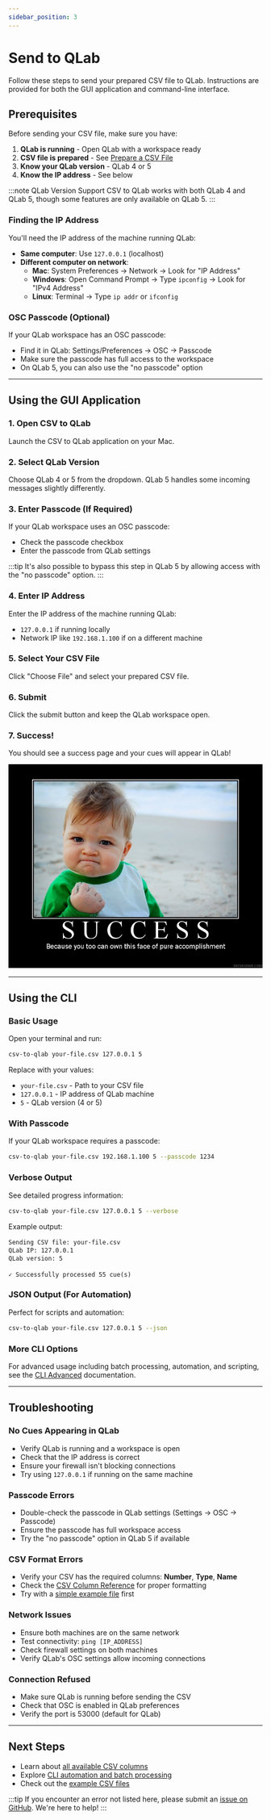 ```yaml
---
sidebar_position: 3
---
```


# Send to QLab

Follow these steps to send your prepared CSV file to QLab. Instructions are provided for both the GUI application and command-line interface.

## Prerequisites

Before sending your CSV file, make sure you have:

1. **QLab is running** - Open QLab with a workspace ready
2. **CSV file is prepared** - See [Prepare a CSV File](/docs/tutorial-basics/prepare-csv-file)
3. **Know your QLab version** - QLab 4 or 5
4. **Know the IP address** - See below

:::note QLab Version Support
CSV to QLab works with both QLab 4 and QLab 5, though some features are only available on QLab 5.
:::

### Finding the IP Address

You'll need the IP address of the machine running QLab:

- **Same computer**: Use `127.0.0.1` (localhost)
- **Different computer on network**:
  - **Mac**: System Preferences → Network → Look for "IP Address"
  - **Windows**: Open Command Prompt → Type `ipconfig` → Look for "IPv4 Address"
  - **Linux**: Terminal → Type `ip addr` or `ifconfig`

### OSC Passcode (Optional)

If your QLab workspace has an OSC passcode:
- Find it in QLab: Settings/Preferences → OSC → Passcode
- Make sure the passcode has full access to the workspace
- On QLab 5, you can also use the "no passcode" option

---

## Using the GUI Application

### 1. Open CSV to QLab

Launch the CSV to QLab application on your Mac.

### 2. Select QLab Version

Choose QLab 4 or 5 from the dropdown. QLab 5 handles some incoming messages slightly differently.

### 3. Enter Passcode (If Required)

If your QLab workspace uses an OSC passcode:
- Check the passcode checkbox
- Enter the passcode from QLab settings

:::tip
It's also possible to bypass this step in QLab 5 by allowing access with the "no passcode" option.
:::

### 4. Enter IP Address

Enter the IP address of the machine running QLab:
- `127.0.0.1` if running locally
- Network IP like `192.168.1.100` if on a different machine

### 5. Select Your CSV File

Click "Choose File" and select your prepared CSV file.

### 6. Submit

Click the submit button and keep the QLab workspace open.

### 7. Success!

You should see a success page and your cues will appear in QLab!

![Success Page](/img/funny-success-quote-1-picture-quote-1.jpg)

---

## Using the CLI

### Basic Usage

Open your terminal and run:

```bash
csv-to-qlab your-file.csv 127.0.0.1 5
```

Replace with your values:
- `your-file.csv` - Path to your CSV file
- `127.0.0.1` - IP address of QLab machine
- `5` - QLab version (4 or 5)

### With Passcode

If your QLab workspace requires a passcode:

```bash
csv-to-qlab your-file.csv 192.168.1.100 5 --passcode 1234
```

### Verbose Output

See detailed progress information:

```bash
csv-to-qlab your-file.csv 127.0.0.1 5 --verbose
```

Example output:
```
Sending CSV file: your-file.csv
QLab IP: 127.0.0.1
QLab version: 5

✓ Successfully processed 55 cue(s)
```

### JSON Output (For Automation)

Perfect for scripts and automation:

```bash
csv-to-qlab your-file.csv 127.0.0.1 5 --json
```

### More CLI Options

For advanced usage including batch processing, automation, and scripting, see the [CLI Advanced](/docs/tutorial-basics/cli-advanced) documentation.

---

## Troubleshooting

### No Cues Appearing in QLab

- Verify QLab is running and a workspace is open
- Check that the IP address is correct
- Ensure your firewall isn't blocking connections
- Try using `127.0.0.1` if running on the same machine

### Passcode Errors

- Double-check the passcode in QLab settings (Settings → OSC → Passcode)
- Ensure the passcode has full workspace access
- Try the "no passcode" option in QLab 5 if available

### CSV Format Errors

- Verify your CSV has the required columns: **Number**, **Type**, **Name**
- Check the [CSV Column Reference](/docs/reference/csv-columns) for proper formatting
- Try with a [simple example file](https://github.com/fross123/csv_to_qlab/blob/main/app/static/example_file/simple.csv) first

### Network Issues

- Ensure both machines are on the same network
- Test connectivity: `ping [IP_ADDRESS]`
- Check firewall settings on both machines
- Verify QLab's OSC settings allow incoming connections

### Connection Refused

- Make sure QLab is running before sending the CSV
- Check that OSC is enabled in QLab preferences
- Verify the port is 53000 (default for QLab)

---

## Next Steps

- Learn about [all available CSV columns](/docs/reference/csv-columns)
- Explore [CLI automation and batch processing](/docs/tutorial-basics/cli-advanced)
- Check out the [example CSV files](https://github.com/fross123/csv_to_qlab/tree/main/app/static/example_file)

:::tip
If you encounter an error not listed here, please submit an [issue on GitHub](https://github.com/fross123/csv_to_qlab/issues/new/choose). We're here to help!
:::
